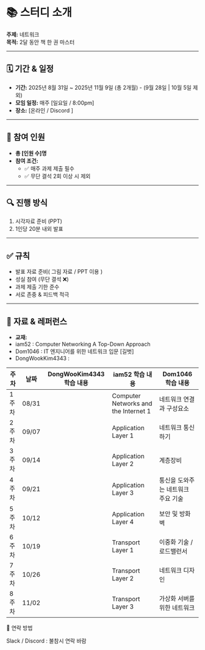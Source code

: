 # 📚 스터디 소개
**주제:** 네트워크  
**목적:** 2달 동안 책 한 권 마스터

---

## 🗓 기간 & 일정
- **기간:** 2025년 8월 31일 ~ 2025년 11월 9일 (총 2개월)  - (9월 28일 | 10월 5일 제외)
- **모임 일정:** 매주 [일요일 / 8:00pm] 
- **장소:** [온라인 / Discord ]  

---

## 👥 참여 인원
- **총 [인원 수]명**  
- **참여 조건:**  
  - ✅ 매주 과제 제출 필수  
  - ✅ 무단 결석 2회 이상 시 제외  

---

## 🔍 진행 방식
1. 시각자료 준비 (PPT)
2. 1인당 20분 내외 발표
   
---

## ✅ 규칙
- 발표 자료 준비( 그림 자료 / PPT 이용 )
- 성실 참여 (무단 결석 ❌)  
- 과제 제출 기한 준수
- 서로 존중 & 피드백 적극 

---

## 📂 자료 & 레퍼런스
- **교재:**
- iam52 : Computer Networking A Top-Down Approach
- Dom1046 : IT 엔지니어를 위한 네트워크 입문 [길벗]
- DongWookKim4343 : 

| 주차  | 날짜  | DongWooKim4343 학습 내용 |     iam52 학습 내용     |      Dom1046 학습 내용   |
| ----- | ----- | ------------------------ | ------------------------ | ------------------------ |
| 1주차 | 08/31 |                          | Computer Networks and the Internet 1 | 네트워크 연결과 구성요소 |
| 2주차 | 09/07 |                          | Application Layer 1 | 네트워크 통신하기 |
| 3주차 | 09/14 |                          | Application Layer 2 | 계층장비 |
| 4주차 | 09/21 |                          | Application Layer 3 | 통신을 도와주는 네트워크 주요 기술 |
| 5주차 | 10/12 |                          | Application Layer 4 | 보안 및 방화벽 |
| 6주차 | 10/19 |                          | Transport Layer 1 | 이중화 기술 / 로드밸런서 |
| 7주차 | 10/26 |                          | Transport Layer 2 | 네트워크 디자인 |
| 8주차 | 11/02 |                          | Transport Layer 3 | 가상화 서버를 위한 네트워크 |

📢 연락 방법

Slack / Discord : 불참시 연락 바람
